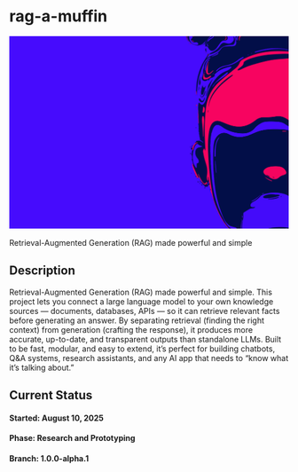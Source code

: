 # rag-a-muffin

![This is an image](parallax-image.jpg)

Retrieval-Augmented Generation (RAG) made powerful and simple

## Description

Retrieval-Augmented Generation (RAG) made powerful and simple. This project lets you connect a large language model to your own knowledge sources — documents, databases, APIs — so it can retrieve relevant facts before generating an answer. By separating retrieval (finding the right context) from generation (crafting the response), it produces more accurate, up-to-date, and transparent outputs than standalone LLMs. Built to be fast, modular, and easy to extend, it’s perfect for building chatbots, Q&A systems, research assistants, and any AI app that needs to “know what it’s talking about.”

## Current Status

#### Started: August 10, 2025

#### Phase: Research and Prototyping

#### Branch: 1.0.0-alpha.1
